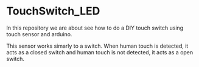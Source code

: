 # TouchSwitch_LED
In this repository we are about see how to do a DIY touch switch using touch sensor and arduino.

This sensor works simarly to a switch. When human touch is detected, it acts as a closed switch and human touch is not detected, it acts as a open switch.
